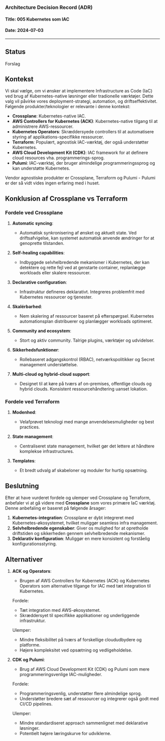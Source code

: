 ### Architecture Decision Record (ADR)

#### Title: 005 Kubernetes som IAC

#### Date: 2024-07-03

---

## Status

Forslag

## Kontekst

Vi skal vælge, om vi ønsker at implementere Infrastructure as Code (IaC) ved brug af Kubernetes-native løsninger eller tradionelle værktøjer. Dette valg vil påvirke vores deployment-strategi, automation, og driftseffektivitet. Følgende produkter/teknologier er relevante i denne kontekst:

- **Crossplane**: Kubernetes-native IAC.
- **AWS Controllers for Kubernetes (ACK)**: Kubernetes-native tilgang til at administrere AWS-ressourcer.
- **Kubernetes Operators**: Skræddersyede controllers til at automatisere styring af applikations-specifikke ressourcer.
- **Terraform**: Populært, agnostisk IAC-værktøj, der også understøtter Kubernetes.
- **AWS Cloud Development Kit (CDK)**: IAC framework for at definere cloud resources vha. programmerings-sprog.
- **Pulumi**: IAC-værktøj, der bruger almindelige programmeringssprog og kan understøtte Kubernetes.

Vendor agnostiske produkter er Crossplane, Terraform og Pulumi - Pulumi er der så vidt vides ingen erfaring med i huset.

## Konklusion af Crossplane vs Terraform

### Fordele ved Crossplane
1. **Automatic syncing**:
   - Automatisk synkronisering af ønsket og aktuelt state. Ved driftsafvigelse, kan systemet automatisk anvende ændringer for at genoprette tilstanden.

2. **Self-healing capabilities**:
   - Indbyggede selvhelbredende mekanismer i Kubernetes, der kan detektere og rette fejl ved at genstarte container, replanlægge workloads eller skalere ressourcer.

3. **Declarative configuration**:
   - Infrastruktur defineres deklarativt. Integreres problemfrit med Kubernetes ressourcer og tjenester.

4. **Skalérbarhed**:
   - Nem skalering af ressourcer baseret på efterspørgsel. Kubernetes automationsplan distribuerer og planlægger workloads optimeret.

5. **Community and ecosystem**:
   - Stort og aktiv community. Talrige plugins, værktøjer og udvidelser.

6. **Sikkerhedsfunktioner**:
   - Rollebaseret adgangskontrol (RBAC), netværkspolitikker og Secret management understøttelse.

7. **Multi-cloud og hybrid-cloud support**:
   - Designet til at køre på tværs af on-premises, offentlige clouds og hybrid clouds. Konsistent ressourcehåndtering uanset lokation.

### Fordele ved Terraform
1. **Modenhed**:
   - Velafprøvet teknologi med mange anvendelsesmuligheder og best practices.

2. **State management**:
   - Centraliseret state management, hvilket gør det lettere at håndtere komplekse infrastructures.

4. **Templates**:
   - Et bredt udvalg af skabeloner og moduler for hurtig opsætning.

## Beslutning

Efter at have vurderet fordele og ulemper ved Crossplane og Terraform, anbefaler vi at gå videre med **Crossplane** som vores primære IaC værktøj. Denne anbefaling er baseret på følgende årsager:

1. **Kubernetes-integration**: Crossplane er dybt integreret med Kubernetes-økosystemet, hvilket muliggør seamless infra management.
2. **Selvhelbredende egenskaber**: Giver os mulighed for at opretholde driftstiden og sikkerheden gennem selvhelbredende mekanismer.
3. **Deklarativ konfiguration**: Muliggør en mere konsistent og forståelig konfigurationsstyring.

## Alternativer

1. **ACK og Operators**:
   - Brugen af AWS Controllers for Kubernetes (ACK) og Kubernetes Operators som alternative tilgange for IAC med tæt integration til Kubernetes.

   Fordele:
   - Tæt integration med AWS-økosystemet.
   - Skræddersyet til specifikke applikationer og underliggende infrastruktur.

   Ulemper:
   - Mindre fleksibilitet på tværs af forskellige cloududbydere og platforme.
   - Højere kompleksitet ved opsætning og vedligeholdelse.

2. **CDK og Pulumi**:
   - Brug af AWS Cloud Development Kit (CDK) og Pulumi som mere programmeringsvenlige IAC-muligheder.

   Fordele:
   - Programmeringsvenlig, understøtter flere almindelige sprog.
   - Understøtter bredere sæt af ressourcer og integrerer også godt med CI/CD pipelines.

   Ulemper:
   - Mindre standardiseret approach sammenlignet med deklarative løsninger.
   - Potentielt højere læringskurve for udviklerne.
